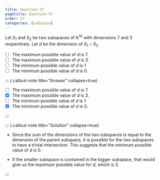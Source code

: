 ```yaml
---
title: Question-57
pagetitle: Question-57
order: 57
categories: [subspace]
---
```


Let $\displaystyle S_{1}$ and $\displaystyle S_{2}$ be two subspaces of $\displaystyle \mathbb{R}^{10}$ with dimensions $\displaystyle 7$ and $\displaystyle 3$ respectively. Let $\displaystyle d$ be the dimension of $\displaystyle S_{1} \cap S_{2}$.

- [ ] The maximum possible value of $\displaystyle d$ is $\displaystyle 7$.
- [ ] The maximum possible value of $\displaystyle d$ is $\displaystyle 3$.
- [ ] The minimum possible value of $\displaystyle d$ is $\displaystyle 1$
- [ ] The minimum possible value of $\displaystyle d$ is $\displaystyle 0$.

::: {.callout-note title="Answer" collapse=true}

- [ ] The maximum possible value of $\displaystyle d$ is $\displaystyle 7$.
- [x] The maximum possible value of $\displaystyle d$ is $\displaystyle 3$.
- [ ] The minimum possible value of $\displaystyle d$ is $\displaystyle 1$
- [x] The minimum possible value of $\displaystyle d$ is $\displaystyle 0$.

:::

::: {.callout-note title="Solution" collapse=true}

- Since the sum of the dimensions of the two subspaces is equal to the dimension of the parent subspace, it is possible for the two subspaces to have a trivial intersection. This suggests that the minimum possible value of $\displaystyle d$ is $\displaystyle 0$.

- If the smaller subspace is contained in the bigger subspace, that would give us the maximum possible value for $\displaystyle d$, which is $\displaystyle 3$.

:::
